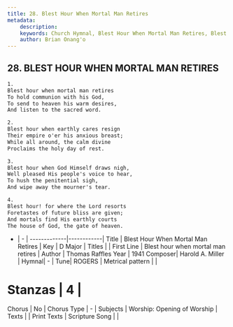 ```yaml
---
title: 28. Blest Hour When Mortal Man Retires
metadata:
    description: 
    keywords: Church Hymnal, Blest Hour When Mortal Man Retires, Blest hour when mortal man retires, 
    author: Brian Onang'o
---
```



## 28. BLEST HOUR WHEN MORTAL MAN RETIRES

```txt
1.
Blest hour when mortal man retires 
To hold communion with his God, 
To send to heaven his warm desires, 
And listen to the sacred word. 

2.
Blest hour when earthly cares resign 
Their empire o'er his anxious breast; 
While all around, the calm divine 
Proclaims the holy day of rest. 

3.
Blest hour when God Himself draws nigh, 
Well pleased His people's voice to hear, 
To hush the penitential sigh, 
And wipe away the mourner's tear. 

4.
Blest hour! for where the Lord resorts 
Foretastes of future bliss are given; 
And mortals find His earthly courts 
The house of God, the gate of heaven.

```

- |   -  |
-------------|------------|
Title | Blest Hour When Mortal Man Retires |
Key | D Major |
Titles |  |
First Line | Blest hour when mortal man retires |
Author | Thomas Raffles
Year | 1941
Composer| Harold A. Miller |
Hymnal|  - |
Tune| ROGERS |
Metrical pattern | |
# Stanzas | 4 |
Chorus | No |
Chorus Type | - |
Subjects | Worship: Opening of Worship |
Texts |  |
Print Texts | 
Scripture Song |  |
  
